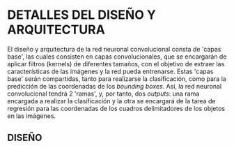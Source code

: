# DETALLES DEL DISEÑO Y ARQUITECTURA
El diseño y arquitectura de la red neuronal convolucional consta de 'capas base', las cuales consisten en capas convolucionales, que se encargarán de aplicar filtros (kernels) de diferentes tamaños, con el objetivo de extraer las características de las imágenes y la red pueda entrenarse. Estas 'capas base' serán compartidas, tanto para realizarse la clasificación, como para la predicción de las coordenadas de los *bounding boxes*. Así, la red neuronal convolucional tendrá 2 'ramas', y, por tanto, dos *outputs*: una rama encargada a realizar la clasificación y la otra se encargará de la tarea de regresión para las coordenadas de los cuadros delimitadores de los objetos en las imágenes. 
## DISEÑO
